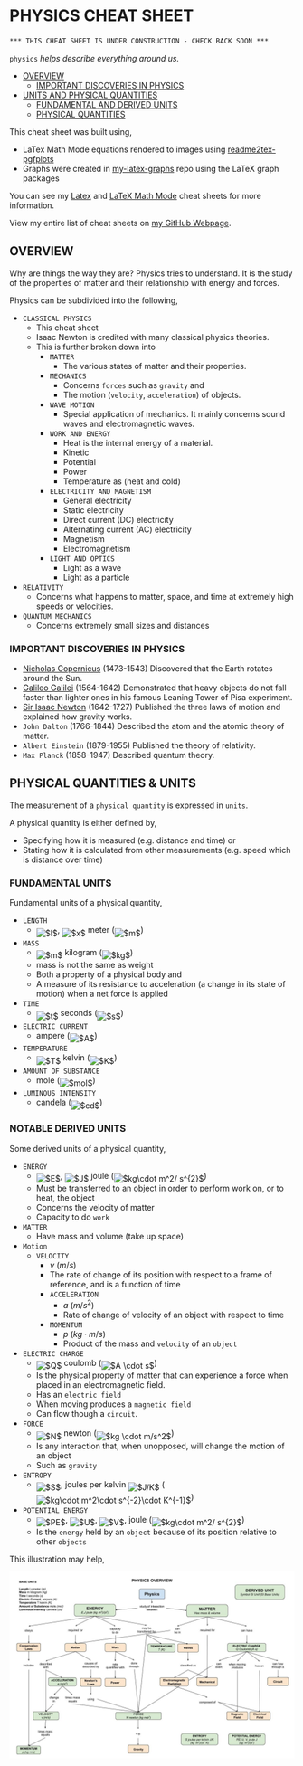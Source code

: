 # PHYSICS CHEAT SHEET

```txt
*** THIS CHEAT SHEET IS UNDER CONSTRUCTION - CHECK BACK SOON ***
```

`physics` _helps describe everything around us._

* [OVERVIEW](https://github.com/JeffDeCola/my-cheat-sheets/tree/master/other/science/physical-science/physics-cheat-sheet#overview)
  * [IMPORTANT DISCOVERIES IN PHYSICS]()
* [UNITS AND PHYSICAL QUANTITIES]()
  * [FUNDAMENTAL AND DERIVED UNITS]()
  * [PHYSICAL QUANTITIES]()

This cheat sheet was built using,

* LaTex Math Mode equations rendered to images using
  [readme2tex-pgfplots](https://github.com/JeffDeCola/readme2tex-pgfplots)
* Graphs were created in
  [my-latex-graphs](https://github.com/JeffDeCola/my-latex-graphs)
  repo using the LaTeX graph packages

You can see my
[Latex](https://github.com/JeffDeCola/my-cheat-sheets/tree/master/software/development/languages/latex-cheat-sheet)
and
[LaTeX Math Mode](https://github.com/JeffDeCola/my-cheat-sheets/blob/master/software/development/languages/latex-cheat-sheet/latex-math-mode.md)
cheat sheets for more information.

View my entire list of cheat sheets on
[my GitHub Webpage](https://jeffdecola.github.io/my-cheat-sheets/).

## OVERVIEW

Why are things the way they are?  Physics tries to understand.
It is the study of the properties of matter and their relationship with energy
and forces.

Physics can be subdivided into the following,

* `CLASSICAL PHYSICS`
  * This cheat sheet
  * Isaac Newton is credited with many classical physics theories.
  * This is further broken down into
    * `MATTER`
      * The various states of matter and their properties.
    * `MECHANICS`
      * Concerns `forces` such as `gravity` and
      * The motion (`velocity`, `acceleration`) of objects.
    * `WAVE MOTION`
      * Special application of mechanics. It mainly concerns sound waves
        and electromagnetic waves.
    * `WORK AND ENERGY`
      * Heat is the internal energy of a material.
      * Kinetic
      * Potential
      * Power
      * Temperature as (heat and cold)
    * `ELECTRICITY AND MAGNETISM`
      * General electricity
      * Static electricity
      * Direct current (DC) electricity
      * Alternating current (AC) electricity
      * Magnetism
      * Electromagnetism
    * `LIGHT AND OPTICS`
      * Light as a wave
      * Light as a particle
* `RELATIVITY`
  * Concerns what happens to matter, space, and time at extremely high speeds
  or velocities.
* `QUANTUM MECHANICS`
  * Concerns extremely small sizes and distances

### IMPORTANT DISCOVERIES IN PHYSICS

* [Nicholas Copernicus](https://github.com/JeffDeCola/my-cheat-sheets/tree/master/other/science/earth-and-space-science/astronomy-cheat-sheet#nicolaus-copernicus-1473-1543-polish)
  (1473-1543)
  Discovered that the Earth rotates around the Sun.
* [Galileo Galilei](Galileohttps://github.com/JeffDeCola/my-cheat-sheets/tree/master/other/science/earth-and-space-science/astronomy-cheat-sheet#galileo-galilei-1564-1642--italy)
  (1564-1642)
  Demonstrated that heavy objects do not fall faster than lighter
  ones in his famous Leaning Tower of Pisa experiment.
* [Sir Isaac Newton](https://github.com/JeffDeCola/my-cheat-sheets/tree/master/other/science/earth-and-space-science/astronomy-cheat-sheet#sir-issac-newton-1642-1727-english)
  (1642-1727)
  Published the three laws of motion and explained how gravity works.
* `John Dalton`
  (1766-1844)
  Described the atom and the atomic theory of matter.
* `Albert Einstein`
  (1879-1955)
  Published the theory of relativity.
* `Max Planck`
  (1858-1947)
  Described quantum theory.

## PHYSICAL QUANTITIES & UNITS

The measurement of a `physical quantity` is expressed in `units`.

 A physical quantity is either defined by,

* Specifying how it is measured (e.g. distance and time) or
* Stating how it is calculated from other measurements (e.g. speed which
  is distance over time)

### FUNDAMENTAL UNITS

Fundamental units of a physical quantity,

* `LENGTH`
  * <img alt="$l$" src="svgs/2f2322dff5bde89c37bcae4116fe20a8.svg" align="middle" width="5.2088685pt" height="22.74591pt"/>, <img alt="$x$" src="svgs/332cc365a4987aacce0ead01b8bdcc0b.svg" align="middle" width="9.359955pt" height="14.10255pt"/> meter (<img alt="$m$" src="svgs/0e51a2dede42189d77627c4d742822c3.svg" align="middle" width="14.379255pt" height="14.10255pt"/>)
* `MASS`
  * <img alt="$m$" src="svgs/0e51a2dede42189d77627c4d742822c3.svg" align="middle" width="14.379255pt" height="14.10255pt"/> kilogram (<img alt="$kg$" src="svgs/37682785176707acd9c0723853f931df.svg" align="middle" width="17.442315pt" height="22.74591pt"/>)
  * mass is not the same as weight
  * Both a property of a physical body and
  * A measure of its resistance to acceleration (a change in its state of motion)
  when a net force is applied
* `TIME`
  * <img alt="$t$" src="svgs/4f4f4e395762a3af4575de74c019ebb5.svg" align="middle" width="5.913963pt" height="20.1465pt"/> seconds (<img alt="$s$" src="svgs/6f9bad7347b91ceebebd3ad7e6f6f2d1.svg" align="middle" width="7.6767405pt" height="14.10255pt"/>)
* `ELECTRIC CURRENT`
  * ampere (<img alt="$A$" src="svgs/53d147e7f3fe6e47ee05b88b166bd3f6.svg" align="middle" width="12.282765pt" height="22.38192pt"/>)
* `TEMPERATURE`
  * <img alt="$T$" src="svgs/2f118ee06d05f3c2d98361d9c30e38ce.svg" align="middle" width="11.84502pt" height="22.38192pt"/> kelvin (<img alt="$K$" src="svgs/d6328eaebbcd5c358f426dbea4bdbf70.svg" align="middle" width="15.080505pt" height="22.38192pt"/>)
* `AMOUNT OF SUBSTANCE`
  * mole (<img alt="$mol$" src="svgs/32f0f8a135ea97a676dc6714251aebee.svg" align="middle" width="27.52629pt" height="22.74591pt"/>)
* `LUMINOUS INTENSITY`
  * candela (<img alt="$cd$" src="svgs/ec09f365fada5df42f24301279af6755.svg" align="middle" width="15.61131pt" height="22.74591pt"/>)

### NOTABLE DERIVED UNITS

Some derived units of a physical quantity,

* `ENERGY`
  * <img alt="$E$" src="svgs/84df98c65d88c6adf15d4645ffa25e47.svg" align="middle" width="13.03335pt" height="22.38192pt"/>, <img alt="$J$" src="svgs/8eb543f68dac24748e65e2e4c5fc968c.svg" align="middle" width="10.65636pt" height="22.38192pt"/> joule (<img alt="$kg\cdot m^2/ s^{2}$" src="svgs/ce09b314f428d09b637ab633b31bc1a4.svg" align="middle" width="73.446285pt" height="26.70657pt"/>)
  * Must be transferred to an object in order to perform work on, or to heat,
    the object
  * Concerns the velocity of matter
  * Capacity to do `work`
* `MATTER`
  * Have mass and volume (take up space)
* `Motion`
  * `VELOCITY`
    * $v\ (m/s)$
    * The rate of change of its position with respect to a frame of   reference,
      and is a function of time
    * `ACCELERATION`
      * $a\ (m/s^2)$
      * Rate of change of velocity of an object with respect to time
    * `MOMENTUM`
      * $p\ (kg \cdot m/s)$
      * Product of the mass and `velocity` of an `object`
* `ELECTRIC CHARGE`
  * <img alt="$Q$" src="svgs/1afcdb0f704394b16fe85fb40c45ca7a.svg" align="middle" width="12.94689pt" height="22.38192pt"/> coulomb (<img alt="$A \cdot s$" src="svgs/fc9ad280fb732ea020c558cd804c7fce.svg" align="middle" width="31.814475pt" height="22.38192pt"/>)
  * Is the physical property of matter that can experience a force
    when placed in an electromagnetic field.
  * Has an `electric field`
  * When moving produces a `magnetic field`
  * Can flow though a `circuit`.
* `FORCE`
  * <img alt="$N$" src="svgs/f9c4988898e7f532b9f826a75014ed3c.svg" align="middle" width="14.94405pt" height="22.38192pt"/> newton (<img alt="$kg \cdot m/s^2$" src="svgs/cb1da345977cb6e0b6f13fdf84882ebe.svg" align="middle" width="66.07194pt" height="26.70657pt"/>)
  * Is any interaction that, when unopposed, will change the motion of an object
  * Such as `gravity`
* `ENTROPY`
  * <img alt="$S$" src="svgs/e257acd1ccbe7fcb654708f1a866bfe9.svg" align="middle" width="10.986195pt" height="22.38192pt"/>, joules per kelvin <img alt="$J/K$" src="svgs/136a2a571ad67b5c862637d6df9b409e.svg" align="middle" width="33.017985pt" height="24.56553pt"/> (<img alt="$kg\cdot m^2\cdot s^{-2}\cdot K^{-1}$" src="svgs/71e6fc21f09dc323d2ebc392492f491c.svg" align="middle" width="131.93664pt" height="26.70657pt"/>)
* `POTENTIAL ENERGY`
  * <img alt="$PE$" src="svgs/8add5e79fd8356cfbfe5629e455f330b.svg" align="middle" width="25.83075pt" height="22.38192pt"/>, <img alt="$U$" src="svgs/6bac6ec50c01592407695ef84f457232.svg" align="middle" width="12.96735pt" height="22.38192pt"/>, <img alt="$V$" src="svgs/a9a3a4a202d80326bda413b5562d5cd1.svg" align="middle" width="13.192575pt" height="22.38192pt"/>, joule (<img alt="$kg\cdot m^2/ s^{2}$" src="svgs/ce09b314f428d09b637ab633b31bc1a4.svg" align="middle" width="73.446285pt" height="26.70657pt"/>)
  * Is the `energy` held by an `object` because of its position relative
    to other `objects`

This illustration may help,

![IMAGE - physics-overview-diagram - IMAGE](../../../../docs/pics/physics-overview-diagram.jpg)
